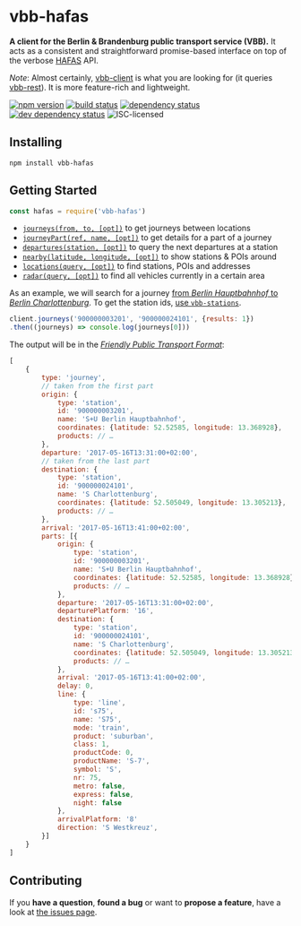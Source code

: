 # vbb-hafas

**A client for the Berlin & Brandenburg public transport service (VBB).** It acts as a consistent and straightforward promise-based interface on top of the verbose [HAFAS](http://hacon.de/hafas) API.

*Note*: Almost certainly, [vbb-client](https://github.com/derhuerst/vbb-client) is what you are looking for (it queries [vbb-rest](https://github.com/derhuerst/vbb-rest)). It is more feature-rich and lightweight.

[![npm version](https://img.shields.io/npm/v/vbb-hafas.svg)](https://www.npmjs.com/package/vbb-hafas)
[![build status](https://img.shields.io/travis/derhuerst/vbb-hafas.svg)](https://travis-ci.org/derhuerst/vbb-hafas)
[![dependency status](https://img.shields.io/david/derhuerst/vbb-hafas.svg)](https://david-dm.org/derhuerst/vbb-hafas)
[![dev dependency status](https://img.shields.io/david/dev/derhuerst/vbb-hafas.svg)](https://david-dm.org/derhuerst/vbb-hafas#info=devDependencies)
![ISC-licensed](https://img.shields.io/github/license/derhuerst/vbb-hafas.svg)


## Installing

```shell
npm install vbb-hafas
```


## Getting Started

```javascript
const hafas = require('vbb-hafas')
```

- [`journeys(from, to, [opt])`](docs/journeys.md) to get journeys between locations
- [`journeyPart(ref, name, [opt])`](docs/journey-part.md) to get details for a part of a journey
- [`departures(station, [opt])`](docs/departures.md) to query the next departures at a station
- [`nearby(latitude, longitude, [opt])`](docs/nearby.md) to show stations & POIs around
- [`locations(query, [opt])`](docs/locations.md) to find stations, POIs and addresses
- [`radar(query, [opt])`](docs/radar.md) to find all vehicles currently in a certain area

As an example, we will search for a journey [from *Berlin Hauptbahnhof* to *Berlin Charlottenburg*](https://www.google.de/maps/dir/Berlin+Hauptbahnhof,+Europaplatz,+Berlin/S+Berlin-Charlottenburg/@52.5212391,13.3287227,13z). To get the station ids, [use `vbb-stations`](https://github.com/derhuerst/vbb-stations#usage).

```javascript
client.journeys('900000003201', '900000024101', {results: 1})
.then((journeys) => console.log(journeys[0]))
```

The output will be in the [*Friendly Public Transport Format*](https://github.com/public-transport/friendly-public-transport-format):

```javascript
[
	{
		type: 'journey',
		// taken from the first part
		origin: {
			type: 'station',
			id: '900000003201',
			name: 'S+U Berlin Hauptbahnhof',
			coordinates: {latitude: 52.52585, longitude: 13.368928},
			products: // …
		},
		departure: '2017-05-16T13:31:00+02:00',
		// taken from the last part
		destination: {
			type: 'station',
			id: '900000024101',
			name: 'S Charlottenburg',
			coordinates: {latitude: 52.505049, longitude: 13.305213},
			products: // …
		},
		arrival: '2017-05-16T13:41:00+02:00',
		parts: [{
			origin: {
				type: 'station',
				id: '900000003201',
				name: 'S+U Berlin Hauptbahnhof',
				coordinates: {latitude: 52.52585, longitude: 13.368928},
				products: // …
			},
			departure: '2017-05-16T13:31:00+02:00',
			departurePlatform: '16',
			destination: {
				type: 'station',
				id: '900000024101',
				name: 'S Charlottenburg',
				coordinates: {latitude: 52.505049, longitude: 13.305213},
				products: // …
			},
			arrival: '2017-05-16T13:41:00+02:00',
			delay: 0,
			line: {
				type: 'line',
				id: 's75',
				name: 'S75',
				mode: 'train',
				product: 'suburban',
				class: 1,
				productCode: 0,
				productName: 'S-7',
				symbol: 'S',
				nr: 75,
				metro: false,
				express: false,
				night: false
			},
			arrivalPlatform: '8'
			direction: 'S Westkreuz',
		}]
	}
]
```


## Contributing

If you **have a question**, **found a bug** or want to **propose a feature**, have a look at [the issues page](https://github.com/derhuerst/vbb-hafas/issues).
